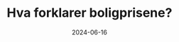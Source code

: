 ---
title: "Hva forklarer boligprisene?"
collection: publications
category: other
permalink: /publication/2024-06-16-Boligpriser
excerpt: 'Kronikk i Dagens Næringsliv om hvor utfordrende det kan være å predikere boligpriser og hvordan vi utarbeider prognoser i Statistisk sentralbyrå. <a href="https://www.dn.no/innlegg/bolig/boligpriser/okonomi/hva-forklarer-boligprisene/2-1-1660943">Kan leses online her</a>.'
date: 2024-06-16
venue: 'Dagens Næringsliv'
#slidesurl: 'http://academicpages.github.io/files/slides2.pdf'
#paperurl: 'https://www.ssb.no/en/nasjonalregnskap-og-konjunkturer/konjunkturer/artikler/nora--a-microfounded-model-for-fiscal-policy-analysis-in-norway'
#citation: 'Gundersen, Thomas S., Quaghebeur, Ewoud and Tretvoll, Håkon (2024). "NORA—A Microfounded Model for Fiscal Policy Analysis in Norway", <i>Documents</i> 2024/4, Statistics Norway'
---